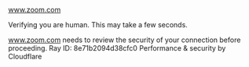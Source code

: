 www.zoom.com

Verifying you are human. This may take a few seconds.

www.zoom.com needs to review the security of your connection before proceeding.
Ray ID: 8e71b2094d38cfc0
Performance & security by Cloudflare